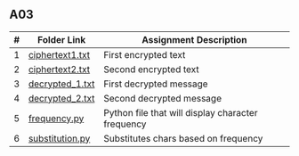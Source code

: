 ##  A03

|   #   | Folder Link | Assignment Description |
| :---: | ----------- | ---------------------- |
|1|<a href="https://github.com/LandenSJones/4663-Cryptography-Jones/blob/master/A03/ciphertext1.txt">ciphertext1.txt</a>|First encrypted text        |
|2|<a href="https://github.com/LandenSJones/4663-Cryptography-Jones/blob/master/A03/ciphertext2.txt">ciphertext2.txt</a>|Second encrypted text         |
|3|<a href="https://github.com/LandenSJones/4663-Cryptography-Jones/blob/master/A03/decrypted_1.txt">decrypted_1.txt</a>|First decrypted message|
|4|<a href="https://github.com/LandenSJones/4663-Cryptography-Jones/blob/master/A03/decrypted_2.txt">decrypted_2.txt</a>|Second decrypted message|
|5|<a href="https://github.com/LandenSJones/4663-Cryptography-Jones/blob/master/A03/frequency.py">frequency.py</a>|Python file that will display character frequency|
|6|<a href="https://github.com/LandenSJones/4663-Cryptography-Jones/blob/master/A03/substitution.py">substitution.py</a>|Substitutes chars based on frequency|
